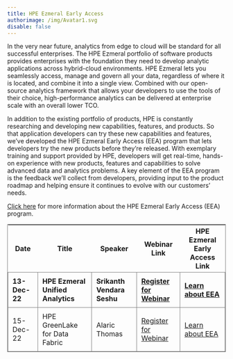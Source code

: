 ```yaml
---
title: HPE Ezmeral Early Access
authorimage: /img/Avatar1.svg
disable: false
---
```

In the very near future, analytics from edge to cloud will be standard for all successful enterprises. The HPE Ezmeral portfolio of software products provides enterprises with the foundation they need to develop analytic applications across hybrid-cloud environments. HPE Ezmeral lets you seamlessly access, manage and govern all your data, regardless of where it is located, and combine it into a single view. Combined with our open-source analytics framework that allows your developers to use the tools of their choice, high-performance analytics can be delivered at enterprise scale with an overall lower TCO.

In addition to the existing portfolio of products, HPE is constantly researching and developing new capabilities, features, and products. So that application developers can try these new capabilities and features, we’ve developed the HPE Ezmeral Early Access (EEA) program that lets developers try the new products before they’re released. With exemplary training and support provided by HPE, developers will get real-time, hands-on experience with new products, features and capabilities to solve advanced data and analytics problems. A key element of the EEA program is the feedback we’ll collect from developers, providing input to the product roadmap and helping ensure it continues to evolve with our customers’ needs. 

[C﻿lick here](https://connect.hpe.com/HPEEzmeralEarlyAccess) for more information about the HPE Ezmeral Early Access (EEA) program.

<style>
table {
    display: block;
    width: max-content !important;
    max-width: 100%;
    overflow: auto;
     -webkit-box-shadow: none;
    -moz-box-shadow: none;
    box-shadow: none;
    border:1px solid grey;
}
td {
   -webkit-box-shadow: none;
    -moz-box-shadow: none;
    box-shadow: none;
    border:1px solid grey;
    text-align: left !important;
     font-weight: normal !important;
    padding: 10px !important;
}
thead tr:first-child td {
  -webkit-box-shadow: none;
  -moz-box-shadow: none;
  box-shadow: none;
  border:1px solid grey;
  text-align: center !important;
  padding: 20px !important;
  font-weight: bold !important;
}
</style>

| Date          | Title                             | Speaker                    | Webinar Link                                                                                            | HPE Ezmeral Early Access Link                                                                             |
| ------------- | --------------------------------- | -------------------------- | ------------------------------------------------------------------------------------------------------- | --------------------------------------------------------------------------------------------- |
| **13-Dec-22** | **HPE Ezmeral Unified Analytics** | **Srikanth Vendara Seshu** | **[Register for Webinar](https://hpe.zoom.us/webinar/register/7516631596092/WN_qEWHxuucTa-UilEnOqmByg)** | **[Learn about EEA](https://connect.hpe.com/HPEEzmeralEarlyAccessUnifiedAnalytics)** |
| 15-Dec-22     | HPE GreenLake for Data Fabric     | Alaric Thomas              | [Register for Webinar](https://hpe.zoom.us/webinar/register/1016631597484/WN_xLR2ynonSi6SojUswkVmRw)     | [Learn about EEA](https://connect.hpe.com/HPEGreenLakeEarlyAccessDataFabric)         |